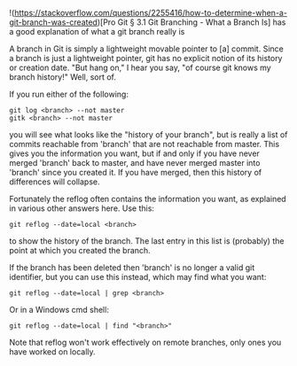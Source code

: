 !(https://stackoverflow.com/questions/2255416/how-to-determine-when-a-git-branch-was-created)[Pro Git § 3.1 Git Branching - What a Branch Is] has a good explanation of what a git branch really is

A branch in Git is simply a lightweight movable pointer to [a] commit.
Since a branch is just a lightweight pointer, git has no explicit notion of its history or creation date. "But hang on," I hear you say, "of course git knows my branch history!" Well, sort of.

If you run either of the following:

    git log <branch> --not master
    gitk <branch> --not master
    
you will see what looks like the "history of your branch", but is really a list of commits reachable from 'branch' that are not reachable from master. This gives you the information you want, but if and only if you have never merged 'branch' back to master, and have never merged master into 'branch' since you created it. If you have merged, then this history of differences will collapse.

Fortunately the reflog often contains the information you want, as explained in various other answers here. Use this:

    git reflog --date=local <branch>
    
to show the history of the branch. The last entry in this list is (probably) the point at which you created the branch.

If the branch has been deleted then 'branch' is no longer a valid git identifier, but you can use this instead, which may find what you want:

    git reflog --date=local | grep <branch>
    
Or in a Windows cmd shell:

    git reflog --date=local | find "<branch>"
    
Note that reflog won't work effectively on remote branches, only ones you have worked on locally.
